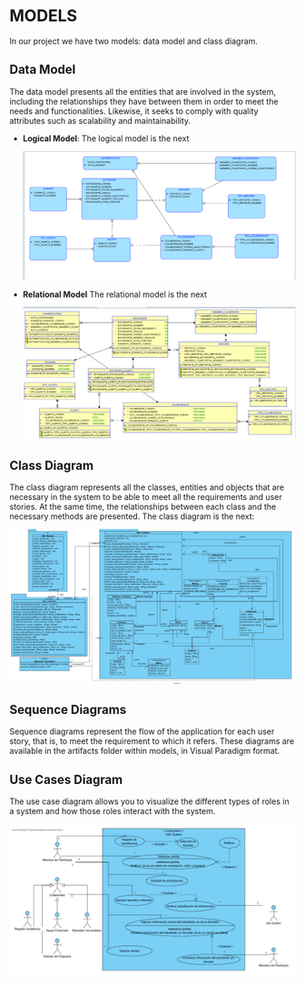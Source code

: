 # **MODELS**
In our project we have two models: data model and class diagram.
$$$$
## **Data Model**
  The data model presents all the entities that are involved in the system, including the relationships they have between them in order to meet the needs and functionalities. Likewise, it seeks to comply with quality attributes such as scalability and maintainability.
  
  - **Logical Model**:
    The logical model is the next
    
    ![logical_model](https://github.com/ICESI-PI1/icesi-filantrop-a-equipo-3/blob/master/docs/img/logical_model.png)

  - **Relational Model**
    The relational model is the next

    ![relational_model](https://github.com/ICESI-PI1/icesi-filantrop-a-equipo-3/blob/master/docs/img/relational_model.png)
    

## **Class Diagram**
  The class diagram represents all the classes, entities and objects that are necessary in the system to be able to meet all the requirements and user stories. At the same time, the relationships between each class and the necessary methods are presented. The class diagram is the next:

  ![class_diagram](https://github.com/ICESI-PI1/icesi-filantrop-a-equipo-3/blob/master/docs/img/class_diagram.png)

## **Sequence Diagrams**
  Sequence diagrams represent the flow of the application for each user story, that is, to meet the requirement to which it refers. These diagrams are available in the artifacts folder within models, in Visual Paradigm format.

## **Use Cases Diagram**
  The use case diagram allows you to visualize the different types of roles in a system and how those roles interact with the system.

  ![use_cases_diagram](https://github.com/ICESI-PI1/icesi-filantrop-a-equipo-3/blob/master/docs/img/use_cases.png)